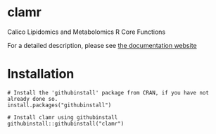 # clamr
Calico Lipidomics and Metabolomics R Core Functions

For a detailed description, please see [the documentation website](https://fuzzy-couscous-01244cb5.pages.github.io/)
# Installation
```
# Install the 'githubinstall' package from CRAN, if you have not already done so.
install.packages("githubinstall")

# Install clamr using githubinstall
githubinstall::githubinstall("clamr")
```
